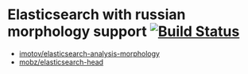 # Elasticsearch with russian morphology support  [![Build Status](https://travis-ci.org/lagun4ik/docker-elasticsearch-russian.svg)](https://travis-ci.org/lagun4ik/docker-elasticsearch-russian)

* [imotov/elasticsearch-analysis-morphology](http://dl.bintray.com/content/imotov/elasticsearch-plugins/org/elasticsearch/elasticsearch-analysis-morphology/2.4.0/elasticsearch-analysis-morphology-2.4.0.zip)
* [mobz/elasticsearch-head](https://github.com/mobz/elasticsearch-head)
